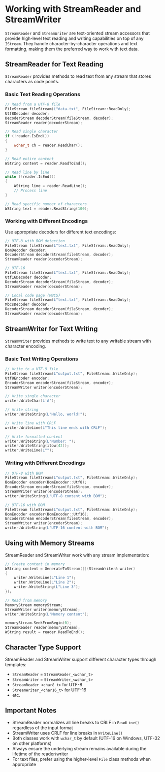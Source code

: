 # Working with StreamReader and StreamWriter

`StreamReader` and `StreamWriter` are text-oriented stream accessors that provide high-level text reading and writing capabilities on top of any `IStream`. They handle character-by-character operations and text formatting, making them the preferred way to work with text data.

## StreamReader for Text Reading

`StreamReader` provides methods to read text from any stream that stores characters as code points.

### Basic Text Reading Operations

```cpp
// Read from a UTF-8 file
FileStream fileStream(L"data.txt", FileStream::ReadOnly);
Utf8Decoder decoder;
DecoderStream decoderStream(fileStream, decoder);
StreamReader reader(decoderStream);

// Read single character
if (!reader.IsEnd())
{
    wchar_t ch = reader.ReadChar();
}

// Read entire content
WString content = reader.ReadToEnd();

// Read line by line
while (!reader.IsEnd())
{
    WString line = reader.ReadLine();
    // Process line
}

// Read specific number of characters
WString text = reader.ReadString(100);
```

### Working with Different Encodings

Use appropriate decoders for different text encodings:

```cpp
// UTF-8 with BOM detection
FileStream fileStream(L"text.txt", FileStream::ReadOnly);
BomDecoder decoder;
DecoderStream decoderStream(fileStream, decoder);
StreamReader reader(decoderStream);

// UTF-16
FileStream fileStream(L"text.txt", FileStream::ReadOnly);
Utf16Decoder decoder;
DecoderStream decoderStream(fileStream, decoder);
StreamReader reader(decoderStream);

// Local code page (MBCS)
FileStream fileStream(L"text.txt", FileStream::ReadOnly);
MbcsDecoder decoder;
DecoderStream decoderStream(fileStream, decoder);
StreamReader reader(decoderStream);
```

## StreamWriter for Text Writing

`StreamWriter` provides methods to write text to any writable stream with character encoding.

### Basic Text Writing Operations

```cpp
// Write to a UTF-8 file
FileStream fileStream(L"output.txt", FileStream::WriteOnly);
Utf8Encoder encoder;
EncoderStream encoderStream(fileStream, encoder);
StreamWriter writer(encoderStream);

// Write single character
writer.WriteChar(L'A');

// Write string
writer.WriteString(L"Hello, world!");

// Write line with CRLF
writer.WriteLine(L"This line ends with CRLF");

// Write formatted content
writer.WriteString(L"Number: ");
writer.WriteString(itow(42));
writer.WriteLine(L"");
```

### Writing with Different Encodings

```cpp
// UTF-8 with BOM
FileStream fileStream(L"output.txt", FileStream::WriteOnly);
BomEncoder encoder(BomEncoder::Utf8);
EncoderStream encoderStream(fileStream, encoder);
StreamWriter writer(encoderStream);
writer.WriteString(L"UTF-8 content with BOM");

// UTF-16 with BOM
FileStream fileStream(L"output.txt", FileStream::WriteOnly);
BomEncoder encoder(BomEncoder::Utf16);
EncoderStream encoderStream(fileStream, encoder);
StreamWriter writer(encoderStream);
writer.WriteString(L"UTF-16 content with BOM");
```

## Using with Memory Streams

StreamReader and StreamWriter work with any stream implementation:

```cpp
// Create content in memory
WString content = GenerateToStream([](StreamWriter& writer)
{
    writer.WriteLine(L"Line 1");
    writer.WriteLine(L"Line 2");
    writer.WriteString(L"Line 3");
});

// Read from memory
MemoryStream memoryStream;
StreamWriter writer(memoryStream);
writer.WriteString(L"Memory content");

memoryStream.SeekFromBegin(0);
StreamReader reader(memoryStream);
WString result = reader.ReadToEnd();
```

## Character Type Support

StreamReader and StreamWriter support different character types through templates:

- `StreamReader` = `StreamReader_<wchar_t>`
- `StreamWriter` = `StreamWriter_<wchar_t>`
- `StreamReader_<char8_t>` for UTF-8
- `StreamWriter_<char16_t>` for UTF-16
- etc.

## Important Notes

- StreamReader normalizes all line breaks to CRLF in `ReadLine()` regardless of the input format
- StreamWriter uses CRLF for line breaks in `WriteLine()`
- Both classes work with `wchar_t` by default (UTF-16 on Windows, UTF-32 on other platforms)
- Always ensure the underlying stream remains available during the lifetime of the reader/writer
- For text files, prefer using the higher-level `File` class methods when appropriate